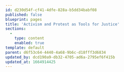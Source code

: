 ```yaml
---
id: d230d54f-cf41-4dfe-828a-b5dd34babf08
published: false
blueprint: pages
title: 'Activism and Protest as Tools for Justice'
sections:
  -
    type: content
    enabled: true
template: default
parent: d6f53c64-4440-4a68-9b6c-d18fff3d6834
updated_by: dcd190a9-db32-4705-ad6a-2795ef6f415b
updated_at: 1664914425
---
```

